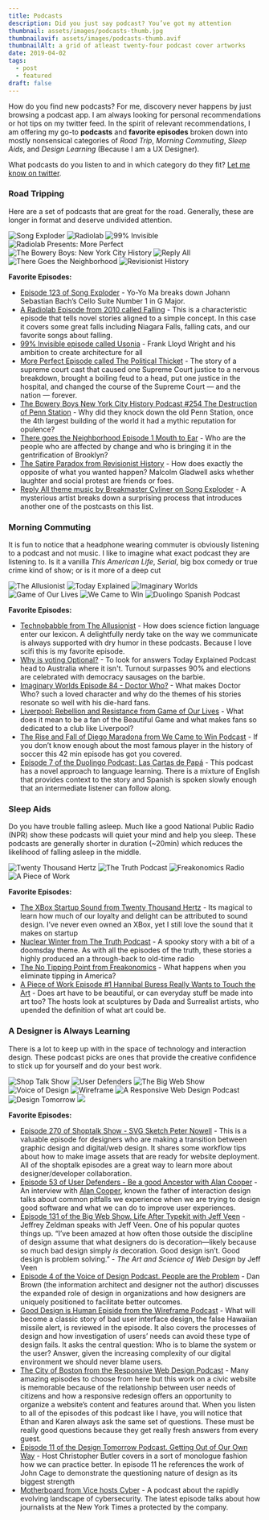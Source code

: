```yaml
---
title: Podcasts
description: Did you just say podcast? You’ve got my attention
thumbnail: assets/images/podcasts-thumb.jpg
thumbnailavif: assets/images/podcasts-thumb.avif
thumbnailAlt: a grid of atleast twenty-four podcast cover artworks
date: 2019-04-02
tags:
  - post
  - featured
draft: false
---
```


H</span>ow do you find new podcasts? For me, discovery never happens by just browsing a podcast app. I am always looking for personal recommendations or hot tips on my twitter feed.  In the spirit of relevant recommendations, I am offering my go-to **podcasts** and **favorite episodes** broken down into mostly nonsensical categories of _Road Trip_, _Morning Commuting_, _Sleep Aids_, and _Design Learning_ (Because I am a UX Designer).

What podcasts do you listen to and in which category do they fit? [Let me know on twitter](https://twitter.com/dtandyb/status/1115472627915722753). 

### Road Tripping

Here are a set of podcasts that are great for the road. Generally, these are longer in format and deserve undivided attention.


<div class="image-thumbnail-grid">
<img src="https://is3-ssl.mzstatic.com/image/thumb/Music128/v4/9e/28/35/9e283594-80c0-8cd2-d160-3346796d2ea7/source/170x170bb.jpg" alt="Song Exploder">
<img src="https://is1-ssl.mzstatic.com/image/thumb/Music118/v4/42/8a/28/428a28a2-ebcb-da74-3b73-1def5509f6b4/source/170x170bb.jpg" alt="Radiolab">
<img src="https://is5-ssl.mzstatic.com/image/thumb/Music19/v4/30/49/06/3049067c-b15a-6549-45f5-45b192155ee4/source/170x170bb.jpg" alt="99% Invisible">
<img src="https://is2-ssl.mzstatic.com/image/thumb/Music118/v4/ae/d4/c2/aed4c2e4-0b05-848c-723a-aa48a4eb1fbf/source/170x170bb.jpg" alt="Radiolab Presents: More Perfect">
<img src="https://is5-ssl.mzstatic.com/image/thumb/Music128/v4/f2/44/19/f2441935-4d1a-815e-0d47-bb32be1d279c/source/170x170bb.jpg" alt="The Bowery Boys: New York City History">
<img src="https://is3-ssl.mzstatic.com/image/thumb/Music118/v4/4c/1b/4d/4c1b4d83-8ec8-7703-2b12-c463350676d3/source/170x170bb.jpg" alt="Reply All">
<img src="https://media.npr.org/images/podcasts/primary/icon_555340969-f6feebc9855d433100823701ba758f6ade087945-s700-c85.png" alt="There Goes the Neighborhood">
<img src="https://is3-ssl.mzstatic.com/image/thumb/Music118/v4/6c/f4/24/6cf4246b-7d67-2d48-f2a4-afac63b3f96f/source/170x170bb.jpg" alt="Revisionist History">
</div>


**Favorite Episodes:**

- [Episode 123 of Song Exploder](http://songexploder.net/yo-yo-ma) - Yo-Yo Ma breaks down Johann Sebastian Bach’s Cello Suite Number 1 in G Major.
- [A Radiolab Episode from 2010 called Falling](https://www.wnycstudios.org/story/91726-falling) - This is a characteristic episode that tells novel stories aligned to a simple concept. In this case it covers some great falls including Niagara Falls, falling cats, and our favorite songs about falling.
- [99% Invisible episode called Usonia](https://99percentinvisible.org/episode/usonia/) - Frank Lloyd Wright and his ambition to create architecture for all
- [More Perfect Episode called The Political Thicket](https://www.wnycstudios.org/story/the-political-thicket) - The story of a supreme court cast that caused one Supreme Court justice to a nervous breakdown, brought a boiling feud to a head, put one justice in the hospital, and changed the course of the Supreme Court — and the nation — forever.
- [The Bowery Boys New York City History Podcast #254 The Destruction of Penn Station](http://www.boweryboyshistory.com/2018/02/destruction-penn-station-one-entered-city-like-god-one-scuttles-now-like-rat.html) - Why did they knock down the old Penn Station, once the 4th largest building of the world it had a mythic reputation for opulence?
- [There goes the Neighborhood Episode 1 Mouth to Ear](https://www.wnycstudios.org/story/mouth-ear-brooklyn-gentrification) - Who are the people who are affected by change and who is bringing it in the gentrification of Brooklyn?
- [The Satire Paradox from Revisionist History](http://revisionisthistory.com/episodes/10-the-satire-paradox) - How does exactly the opposite of what you wanted happen? Malcolm Gladwell asks whether laughter and social protest are friends or foes.
- [Reply All theme music by Breakmaster Cyliner on Song Exploder](http://songexploder.net/reply-all) - A mysterious artist breaks down a surprising process that introduces another one of the postcasts on this list.

### Morning Commuting

It is fun to notice that a headphone wearing commuter is obviously listening to a podcast and not music. I like to imagine what exact podcast they are listening to. Is it a vanilla *This American Life*, *Serial*, big box comedy or true crime kind of show; or is it more of a deep cut 

<div class="image-thumbnail-grid">
<img class="grid-item a" src="https://static1.squarespace.com/static/5460c83ce4b08eea0acd5057/t/57fcb5ff2e69cfddffb887f2/1550787369887/?format=1500w" alt="The Allusionist">
<img class="grid-item b" src="https://is4-ssl.mzstatic.com/image/thumb/Podcasts116/v4/f9/f0/4c/f9f04cad-2f17-2e83-a244-6748934d1dc2/mza_8668160915944456837.jpeg/626x0w.webp" alt="Today Explained">
<img class="grid-item c" src="https://is1-ssl.mzstatic.com/image/thumb/Music114/v4/27/04/55/27045568-3fe0-fd7c-2f6f-ab57ca684000/source/170x170bb.jpg" alt="Imaginary Worlds">
<img class="grid-item d" src="https://content.production.cdn.art19.com/images/02/65/e2/67/0265e267-7a14-4369-8525-e585c8747bc3/2696a29b0e8de3db1dc0c814bf5c4232734e7527b5203c839199105422ff25658826b563e302036974af5437aa5967e01d6800b751ed86c6c3f9a99cc3ff79b1.jpeg" alt="Game of Our Lives">
<img class="grid-item e" src="https://is3-ssl.mzstatic.com/image/thumb/Music118/v4/0e/13/90/0e139069-f1fd-b4ba-2fab-fab2f1a7a572/source/170x170bb.jpg" alt="We Came to Win">
<img class="grid-item f" src="https://is2-ssl.mzstatic.com/image/thumb/Music128/v4/af/79/63/af796330-0266-24e1-692f-768700aabd67/source/170x170bb.jpg" alt="Duolingo Spanish Podcast">
</div>

**Favorite Episodes:**

- [Technobabble from The Allusionist](https://www.theallusionist.org/allusionist/technobabble?rq=technobabble) - How does science fiction language enter our lexicon. A delightfully nerdy take on the way we communicate is always supported with dry humor in these podcasts. Because I love scifi this is my favorite episode.
- [Why is voting Optional?](http://art19.com/shows/today-explained/episodes/0460b79a-66fb-45fd-8f96-76b34a28307e) - To look for answers Today Explained Podcast head to Australia where it isn't. Turnout surpasses 90% and elections are celebrated with democracy sausages on the barbie.
- [Imaginary Worlds Episode 84 - Doctor Who?](https://www.imaginaryworldspodcast.org/doctor-who-.html) - What makes Doctor Who? such a loved character and why do the themes of his stories resonate so well with his die-hard fans.
- [Liverpool: Rebellion and Resistance from Game of Our Lives](https://gameofourlives.fm/blog-1/1-5-liverpool) - What does it mean to be a fan of the Beautiful Game and what makes fans so dedicated to a club like Liverpool?
- [The Rise and Fall of Diego Maradona from We Came to Win Podcast](https://www.gimletmedia.com/we-came-to-win/diego-maradona#episode-player) - If you don’t know enough about the most famous player in the history of soccer this 42 min episode has got you covered.
- [Episode 7 of the Duolingo Podcast: Las Cartas de Papá](https://podcast.duolingo.com/episode-7-las-cartas-de-papa) - This podcast has a novel approach to language learning. There is a mixture of English that provides context to the story and Spanish is spoken slowly enough that an intermediate listener can follow along. 

### Sleep Aids

Do you have trouble falling asleep. Much like a good National Public Radio (NPR) show these podcasts will quiet your mind and help you sleep. These podcasts are generally shorter in duration (~20min) which reduces the likelihood of falling asleep in the middle. 

<div class="image-thumbnail-grid">
<img src="https://is2-ssl.mzstatic.com/image/thumb/Music118/v4/22/9d/e0/229de064-acdc-ad59-a282-f2f187f79f87/source/170x170bb.jpg" alt="Twenty Thousand Hertz">
<img src="https://is5-ssl.mzstatic.com/image/thumb/Podcasts116/v4/46/7d/17/467d1713-78b7-596b-ea1e-ac20b1c84415/mza_1923480792061099123.png/626x0w.webp" alt="The Truth Podcast">
<img src="https://is3-ssl.mzstatic.com/image/thumb/Music118/v4/de/79/11/de791142-6d57-5005-a041-2f3bf6c14e64/source/170x170bb.jpg" alt="Freakonomics Radio">
<img src="https://paper-attachments.dropbox.com/s_6705AC924B54F828CDA559F267ED6065FE91C0ABE4CD92063032348EB1264ECD_1553969268232_image.png" alt="A Piece of Work">
</div>

**Favorite Episodes:**

- [The XBox Startup Sound from Twenty Thousand Hertz](https://www.20k.org/episodes/xboxstartupsound) - Its magical to learn how much of our loyalty and delight can be attributed to sound design. I’ve never even owned an XBox, yet I still love the sound that it makes on startup
- [Nuclear Winter from The Truth Podcast](http://www.thetruthpodcast.com/story/2018/2/14/nuclear-winter) - A spooky story with a bit of a doomsday theme. As with all the episodes of the truth, these stories a highly produced an a through-back to old-time radio
- [The No Tipping Point from Freakonomics](http://freakonomics.com/podcast/no-tipping-point-rebroadcast/) - What happens when you eliminate tipping in America?
- [A Piece of Work Episode #1 Hannibal Buress Really Wants to Touch the Art](https://www.wnycstudios.org/story/hannibal-buress-really-wants-touch-readymades-art) - Does art have to be beautiful, or can everyday stuff be made into art too? The hosts look at sculptures by Dada and Surrealist artists, who upended the definition of what art could be.

### A Designer is Always Learning

There is a lot to keep up with in the space of technology and interaction design. These podcast picks are ones that provide the creative confidence to stick up for yourself and do your best work.

<div class="image-thumbnail-grid">
<img src="https://is5-ssl.mzstatic.com/image/thumb/Music114/v4/c1/ee/d3/c1eed32b-77d7-d359-a63c-3989f7446da4/source/170x170bb.jpg" alt="Shop Talk Show">
<img src="https://is2-ssl.mzstatic.com/image/thumb/Music125/v4/fc/ff/08/fcff0809-4a63-d788-d961-34761743bc3a/source/170x170bb.jpg" alt="User Defenders">
<img src="https://is2-ssl.mzstatic.com/image/thumb/Music62/v4/08/2e/51/082e5177-0fb1-8d39-3330-3a91e68d1bcd/source/170x170bb.jpg" alt="The Big Web Show">
<img src="https://is5-ssl.mzstatic.com/image/thumb/Music125/v4/16/37/8b/16378bc2-2924-92c8-7f98-7d54384da5b5/source/170x170bb.jpg" alt="Voice of Design">
<img src="https://is5-ssl.mzstatic.com/image/thumb/Music128/v4/a4/c3/ef/a4c3ef32-525a-269f-e4c0-a2a544ae5c9a/source/170x170bb.jpg" alt="Wireframe">
<img src="https://is4-ssl.mzstatic.com/image/thumb/Music49/v4/31/93/e2/3193e2a9-c8d1-4d32-0838-973691721c49/source/170x170bb.jpg" alt="A Responsive Web Design Podcast">
<img src="https://is4-ssl.mzstatic.com/image/thumb/Music114/v4/90/45/5a/90455a9c-a959-d7b4-e3b9-200d911f3f41/source/170x170bb.jpg" alt="Design Tomorrow">
<img src="https://video-images.vice.com/topics/57a205628cb727dec795a6b1/lede/1547319922877-2-A.png">
</div>

**Favorite Episodes:**

- [Episode 270 of Shoptalk Show - SVG Sketch Peter Nowell](https://shoptalkshow.com/episodes/270-svg-sketch-peter-nowell/) - This is a valuable episode for designers who are making a transition between graphic design and digital/web design. It shares some workflow tips about how to make image assets that are ready for website deployment. All of the shoptalk episodes are a great way to learn more about designer/developer collaboration.
- [Episode 53 of User Defenders - Be a good Ancestor with Alan Cooper](https://userdefenders.com/podcast/053-be-a-good-ancestor-with-alan-cooper-part-1/) - An interview with [Alan Cooper](https://www.cooper.com/about-us/our-story), known the father of interaction design talks about common pitfalls we experience when we are trying to design good software and what we can do to improve user experiences. 
- [Episode 131 of the Big Web Show. Life After Typekit with Jeff Veen](http://5by5.tv/bigwebshow/131) - Jeffrey Zeldman speaks with Jeff Veen. One of his popular quotes things up. “I’ve been amazed at how often those outside the discipline of design assume that what designers do is decoration—likely because so much bad design simply *is* decoration. Good design isn’t. Good design is problem solving.” - *The Art and Science of Web Design* by Jeff Veen
- [Episode 4 of the Voice of Design Podcast. People are the Problem](https://vod.podbean.com/e/vod4-people-are-the-problem/) - Dan Brown (the information architect and designer not the author) discusses the expanded role of design in organizations and how designers are uniquely positioned to facilitate better outcomes.
- [Good Design is Human Episide from the Wireframe Podcast](https://creative.gimletmedia.com/show/wireframe/episodes/good-design-human-centric/) -  What will become a classic story of bad user interface design, the false Hawaiian missile alert, is reviewed in the episode. It also covers the processes of design and how investigation of users’ needs can avoid these type of design fails. It asks the central question: Who is to blame the system or the user? Answer, given the increasing complexity of our digital environment we should never blame users. 
- [The City of Boston from the Responsive Web Design Podcast](https://responsivewebdesign.com/podcast/city-of-boston/) - Many amazing episodes to choose from here but this work on a civic website is memorable because of the relationship between user needs of citizens and how a responsive redesign offers an opportunity to organize a website’s content and features around that. When you listen to all of the episodes of this podcast like I have, you will notice that Ethan and Karen always ask the same set of questions. These must be really good questions because they get really fresh answers from every guest.
- [Episode 11 of the Design Tomorrow Podcast. Getting Out of Our Own Way](https://designtomorrow.co/) - Host Christopher Butler covers in a sort of monologue fashion how we can practice better. In episode 11 he references the work of John Cage to demonstrate the questioning nature of design as its biggest strength
- [Motherboard from Vice hosts Cyber](https://motherboard.vice.com/en_us/article/xwbnkd/how-the-new-york-times-protects-its-journalists-from-hackers-and-spies) - A podcast about the rapidly evolving landscape of cybersecurity. The latest episode talks about how journalists at the New York Times a protected by the company.
